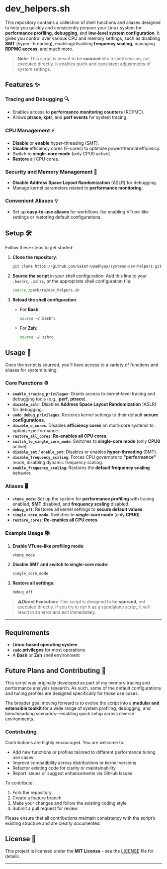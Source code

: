 # dev_helpers.sh

This repository contains a collection of shell functions and aliases designed to help you quickly and consistently prepare your Linux system for **performance profiling**, **debugging**, and **low-level system configuration**. It gives you control over various CPU and memory settings, such as disabling **SMT** (hyper-threading), enabling/disabling **frequency scaling**, managing **RDPMC access**, and much more.

> **Note**: This script is meant to be **sourced** into a shell session, not executed directly. It enables quick and consistent adjustments of system settings.


## Features ✨

### **Tracing and Debugging** 🔍
- Enables access to **performance monitoring counters** (RDPMC).
- Allows **ptrace**, **kptr**, and **perf events** for system tracing.

### **CPU Management** ⚡
- **Disable** or **enable** hyper-threading (SMT).
- **Disable** efficiency cores (E-cores) to optimize power/thermal efficiency.
- Switch to **single-core mode** (only CPU0 active).
- **Restore** all CPU cores.

### **Security and Memory Management** 🔐
- **Disable** **Address Space Layout Randomization** (ASLR) for debugging.
- Manage kernel parameters related to **performance monitoring**.

### **Convenient Aliases** 💡
- Set up **easy-to-use aliases** for workflows like enabling VTune-like settings or restoring default configurations.



## Setup 🛠️

Follow these steps to get started:

1. **Clone the repository**:
   ```bash
   git clone https://github.com/Saket-Upadhyay/systems-dev-helpers.git
   ```

2. **Source the script** in your shell configuration:
   Add this line to your `.bashrc`, `.zshrc`, or the appropriate shell configuration file:
   ```bash
   source /path/to/dev_helpers.sh
   ```

3. **Reload the shell configuration**:
   - For **Bash**:
     ```bash
     source ~/.bashrc
     ```
   - For **Zsh**:
     ```bash
     source ~/.zshrc
     ```



## Usage 🚀

Once the script is sourced, you’ll have access to a variety of functions and aliases for system tuning:

### Core Functions ⚙️

- **`enable_tracing_privileges`**: Grants access to kernel-level tracing and debugging tools (e.g., **perf**, **ptrace**).
- **`disable_aslr`**: Disables **Address Space Layout Randomization** (ASLR) for debugging.
- **`undo_debug_privileges`**: Restores kernel settings to their default **secure configurations**.
- **`disable_e_cores`**: Disables **efficiency cores** on multi-core systems to optimize performance.
- **`restore_all_cores`**: **Re-enables all CPU cores**.
- **`switch_to_single_core_mode`**: Switches to **single-core mode** (only **CPU0** active).
- **`disable_smt`** / **`enable_smt`**: Disables or enables **hyper-threading** (SMT).
- **`disable_frequency_scaling`**: Forces CPU governors to **"performance"** mode, disabling dynamic frequency scaling.
- **`enable_frequency_scaling`**: Restores the **default frequency scaling** behavior.

### Aliases 🖥️

- **`vtune_mode`**: Set up the system for **performance profiling** with tracing enabled, **SMT** disabled, and **frequency scaling** disabled.
- **`debug_off`**: Restores all kernel settings to **secure default values**.
- **`single_core_mode`**: Switches to **single-core mode** (only **CPU0**).
- **`restore_cores`**: **Re-enables all CPU cores**.



### Example Usage 📚

1. **Enable VTune-like profiling mode**:

   ```bash
   vtune_mode
   ```

2. **Disable SMT and switch to single-core mode**:

   ```bash
   single_core_mode
   ```

3. **Restore all settings**:

   ```bash
   debug_off
   ```



> ⚠️**Direct Execution:**
> This script is designed to be **sourced**, not executed directly. If you try to run it as a standalone script, it will result in an error and exit immediately.

---

## Requirements 

- **Linux-based operating system**
- **`sudo` privileges** for most operations
- A **Bash** or **Zsh** shell environment


## Future Plans and Contributing 🤝

This script was originally developed as part of my memory tracing and performance analysis research. As such, some of the default configurations and tuning profiles are designed specifically for those use cases. 

The broader goal moving forward is to evolve the script into a **modular and extensible toolkit** for a wide range of system profiling, debugging, and benchmarking scenarios—enabling quick setup across diverse environments.

### Contributing

Contributions are highly encouraged. You are welcome to:

- Add new functions or profiles tailored to different performance tuning use cases
- Improve compatibility across distributions or kernel versions
- Refactor existing code for clarity or maintainability
- Report issues or suggest enhancements via GitHub Issues

To contribute:

1. Fork the repository
2. Create a feature branch
3. Make your changes and follow the existing coding style
4. Submit a pull request for review

Please ensure that all contributions maintain consistency with the script’s existing structure and are clearly documented.



## License 📄

This project is licensed under the **MIT License** - see the [LICENSE](LICENSE) file for details.

---
